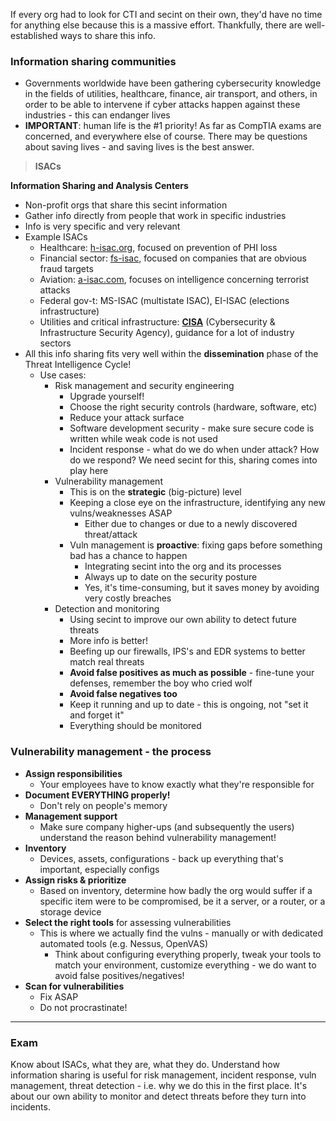 If every org had to look for CTI and secint on their own, they'd have no time for anything else because this is a massive effort. Thankfully, there are well-established ways to share this info.

### Information sharing communities

- Governments worldwide have been gathering cybersecurity knowledge in the fields of utilities, healthcare, finance, air transport, and others, in order to be able to intervene if cyber attacks happen against these industries - this can endanger lives
- **IMPORTANT**: human life is the #1 priority! As far as CompTIA exams are concerned, and everywhere else of course. There may be questions about saving lives - and saving lives is the best answer.

> **ISACs**

**Information Sharing and Analysis Centers**

- Non-profit orgs that share this secint information
- Gather info directly from people that work in specific industries
- Info is very specific and very relevant
- Example ISACs
	- Healthcare: [h-isac.org](https://h-isac.org), focused on prevention of PHI loss
	- Financial sector: [fs-isac](https://fsisac.com), focused on companies that are obvious fraud targets
	- Aviation: [a-isac.com](https://a-isac.com), focuses on intelligence concerning terrorist attacks
	- Federal gov-t: MS-ISAC (multistate ISAC), EI-ISAC (elections infrastructure)
	- Utilities and critical infrastructure: **[CISA](https://cisa.gov)** (Cybersecurity & Infrastructure Security Agency), guidance for a lot of industry sectors
- All this info sharing fits very well within the **dissemination** phase of the Threat Intelligence Cycle!
	- Use cases:
		- Risk management and security engineering
			- Upgrade yourself!
			- Choose the right security controls (hardware, software, etc)
			- Reduce your attack surface
			- Software development security - make sure secure code is written while weak code is not used
			- Incident response - what do we do when under attack? How do we respond? We need secint for this, sharing comes into play here
		- Vulnerability management
			- This is on the **strategic** (big-picture) level
			- Keeping a close eye on the infrastructure, identifying any new vulns/weaknesses ASAP
				- Either due to changes or due to a newly discovered threat/attack
			- Vuln management is **proactive**: fixing gaps before something bad has a chance to happen
				- Integrating secint into the org and its processes
				- Always up to date on the security posture
				- Yes, it's time-consuming, but it saves money by avoiding very costly breaches
		- Detection and monitoring
			- Using secint to improve our own ability to detect future threats
			- More info is better!
			- Beefing up our firewalls, IPS's and EDR systems to better match real threats
			- **Avoid false positives as much as possible** - fine-tune your defenses, remember the boy who cried wolf
			- **Avoid false negatives too**
			- Keep it running and up to date - this is ongoing, not "set it and forget it"
			- Everything should be monitored

### Vulnerability management - the process

- **Assign responsibilities**
	- Your employees have to know exactly what they're responsible for
- **Document EVERYTHING properly!** 
	- Don't rely on people's memory
- **Management support**
	- Make sure company higher-ups (and subsequently the users) understand the reason behind vulnerability management!
- **Inventory**
	- Devices, assets, configurations - back up everything that's important, especially configs
- **Assign risks & prioritize**
	- Based on inventory, determine how badly the org would suffer if a specific item were to be compromised, be it a server, or a router, or a storage device
- **Select the right tools** for assessing vulnerabilities
	- This is where we actually find the vulns - manually or with dedicated automated tools (e.g. Nessus, OpenVAS)
		- Think about configuring everything properly, tweak your tools to match your environment, customize everything - we do want to avoid false positives/negatives!
- **Scan for vulnerabilities**
	- Fix ASAP
	- Do not procrastinate!

---

### Exam

Know about ISACs, what they are, what they do. Understand how information sharing is useful for risk management, incident response, vuln management, threat detection - i.e. why we do this in the first place. It's about our own ability to monitor and detect threats before they turn into incidents.